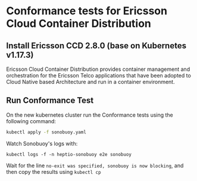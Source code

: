 # Conformance tests for Ericsson Cloud Container Distribution

## Install Ericsson CCD 2.8.0 (base on Kubernetes v1.17.3)

Ericsson Cloud Container Distribution provides container management and
orchestration for the Ericsson Telco applications that have been adopted to
Cloud Native based Architecture and run in a container environment.

## Run Conformance Test

On the new kubernetes cluster run the Conformance tests using the following
command:

```sh
kubectl apply -f sonobuoy.yaml
```

Watch Sonobuoy's logs with:

```
kubectl logs -f -n heptio-sonobuoy e2e sonobuoy
```

Wait for the line `no-exit was specified, sonobuoy is now blocking`, and then
copy the results using `kubectl cp`
